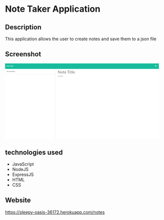 # Note Taker Application

## Description

This application allows the user to create notes and save them to a json file

## Screenshot
![note taker png](note-taker.png)

## technologies used
- JavaScript
- NodeJS
- ExpressJS
- HTML
- CSS

## Website
https://sleepy-oasis-36172.herokuapp.com/notes